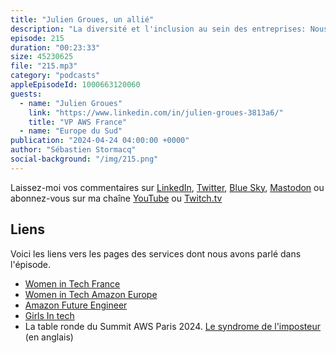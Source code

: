 ```yaml
---
title: "Julien Groues, un allié"
description: "La diversité et l'inclusion au sein des entreprises: Nous recevons un VP d'AWS inspirant pour discuter des actions concrètes que les leaders peuvent mettre en place pour créer un environnement de travail plus inclusif. Nous parlons stratégies concrètes pour favoriser la diversité et l'inclusion au sein des équipes, du rôle crucial des leaders dans la promotion d'une culture d'entreprise inclusive et expliquons comment briser les barrières et faire tomber les stéréotypes"
episode: 215
duration: "00:23:33"
size: 45230625
file: "215.mp3"
category: "podcasts"
appleEpisodeId: 1000663120060
guests:
  - name: "Julien Groues"
    link: "https://www.linkedin.com/in/julien-groues-3813a6/"
    title: "VP AWS France"
  - name: "Europe du Sud"
publication: "2024-04-24 04:00:00 +0000"
author: "Sébastien Stormacq"
social-background: "/img/215.png"
---
```


Laissez-moi vos commentaires sur [LinkedIn](https://www.linkedin.com/in/sebastienstormacq/), [Twitter](https://twitter.com/sebsto), [Blue Sky](https://bsky.app/profile/sebsto.bsky.social), [Mastodon](https://awscommunity.social/@sebsto) ou abonnez-vous sur ma chaîne [YouTube](https://www.youtube.com/sebsto) ou [Twitch.tv](https://www.twitch.tv/sebAWS)

## Liens

Voici les liens vers les pages des services dont nous avons parlé dans l'épisode.

- [Women in Tech France](https://women-in-tech.org/fr/)
- [Women in Tech Amazon Europe](https://www.aboutamazon.eu/news/tag/women-in-tech)
- [Amazon Future Engineer](https://www.amazonfutureengineer.fr/)
- [Girls In tech](https://girlsintech.org/)
- La table ronde du Summit AWS Paris 2024. [Le syndrome de l'imposteur](https://www.youtube.com/watch?v=z6JODZtnOVs) (en anglais)